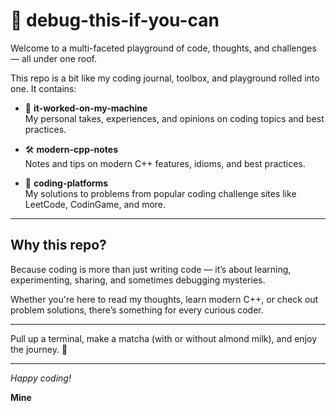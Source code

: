 # 🐛 debug-this-if-you-can

Welcome to a multi-faceted playground of code, thoughts, and challenges — all under one roof.

This repo is a bit like my coding journal, toolbox, and playground rolled into one. It contains:

- 📓 **it-worked-on-my-machine**  
  My personal takes, experiences, and opinions on coding topics and best practices.

- 🛠️ **modern-cpp-notes**  
  Notes and tips on modern C++ features, idioms, and best practices.

- 🎯 **coding-platforms**  
  My solutions to problems from popular coding challenge sites like LeetCode, CodinGame, and more.

---

## Why this repo?

Because coding is more than just writing code — it’s about learning, experimenting, sharing, and sometimes debugging mysteries.

Whether you're here to read my thoughts, learn modern C++, or check out problem solutions, there’s something for every curious coder.

---

Pull up a terminal, make a matcha (with or without almond milk), and enjoy the journey. 🚀

---

*Happy coding!*

**Mine**

